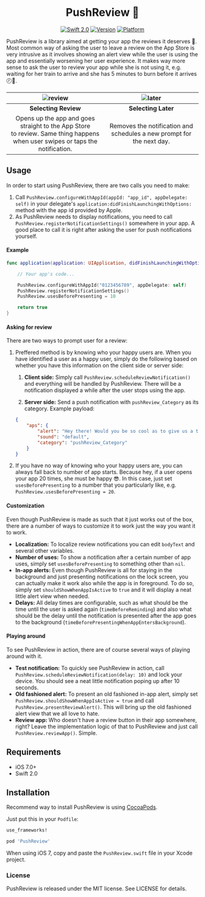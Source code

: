 <h1 align="center">PushReview 📲</h1>

<p align="center">
	<a href="https://developer.apple.com/swift"><img alt="Swift 2.0" src="https://img.shields.io/badge/Swift-2.0-orange.svg?style=flat"/></a>
	<a href="http://cocoapods.org/pods/PushReview"><img alt="Version" src="https://img.shields.io/cocoapods/v/PushReview.svg?style=flat"/></a>
	<a href="http://cocoapods.org/pods/PushReview"><img alt="Platform" src="https://img.shields.io/cocoapods/p/PushReview.svg?style=flat"/></a>
</p>

PushReview is a library aimed at getting your app the reviews it deserves 🙌. Most common way of asking the user to leave a review on the App Store is very intrusive as it involves showing an alert view while the user is using the app and essentially worsening her user experience. It makes way more sense to ask the user to review your app while she is not using it, e.g. waiting for her train to arrive and she has 5 minutes to burn before it arrives 🕗🚅.


![review](https://cloud.githubusercontent.com/assets/16098948/13726376/fcd46f02-e8c4-11e5-98d7-febebba2c749.gif) | ![later](https://cloud.githubusercontent.com/assets/16098948/13726375/fc91a10e-e8c4-11e5-85cf-159d532368b9.gif) 
:---:|:---:
**Selecting Review** | **Selecting Later** 
Opens up the app and goes straight to the App Store<br />to review. Same thing happens when user swipes or taps the notification. | Removes the notification and schedules a new prompt for the next day. 

## Usage

In order to start using PushReview, there are two calls you need to make:

1. Call `PushReview.configureWithAppId(appId: "app_id", appDelegate: self)` in your delegate's `application:didFinishLaunchingWithOptions:` method with the app id provided by Apple.
2. As PushReview needs to display notifications, you need to call `PushReview.registerNotificationSettings()` somewhere in your app. A good place to call it is right after asking the user for push notifications yourself.

#### Example

```swift
func application(application: UIApplication, didFinishLaunchingWithOptions launchOptions: [NSObject: AnyObject]?) -> Bool {

    // Your app's code...

    PushReview.configureWithAppId("0123456789", appDelegate: self)
    PushReview.registerNotificationSettings()
    PushReview.usesBeforePresenting = 10

    return true
}
```

#### Asking for review

There are two ways to prompt user for a review:

1. Preffered method is by knowing who your happy users are. When you have identified a user as a happy user, simply do the following based on whether you have this information on the client side or server side:

	1. **Client side:** Simply call `PushReview.scheduleReviewNotification()` and everything will be handled by PushReview. There will be a notification displayed a while after the user stops using the app.
	
	2. **Server side:** Send a push notification with `pushReview_Category` as its category. Example payload:
	
	```json
	{
		"aps": {
			"alert": "Hey there! Would you be so cool as to give us a thumbs up on the App Store? 👻",
			"sound": "default",
			"category": "pushReview_Category"
		}
	}
	```
	
2. If you have no way of knowing who your happy users are, you can always fall back to number of app starts. Because hey, if a user opens your app 20 times, she must be happy 😎. In this case, just set `usesBeforePresenting` to a number that you particularly like, e.g. `PushReview.usesBeforePresenting = 20`.

#### Customization

Even though PushReview is made as such that it just works out of the box, there are a number of ways to customize it to work just the way you want it to work.

- **Localization:** To localize review notifications you can edit `bodyText` and several other variables.
- **Number of uses:** To show a notification after a certain number of app uses, simply set `usesBeforePresenting` to something other than `nil`.
- **In-app alerts:** Even though PushReview is all for staying in the background and just presenting notifications on the lock screen, you can actually make it work also while the app is in foreground. To do so, simply set `shouldShowWhenAppIsActive` to `true` and it will display a neat little alert view when needed.
- **Delays:** All delay times are configurable, such as what should be the time until the user is asked again (`timeBeforeReminding`) and also what should be the delay until the notification is presented after the app goes to the background (`timeBeforePresentingWhenAppEntersBackground`).

#### Playing around

To see PushReview in action, there are of course several ways of playing around with it.

- **Test notification:** To quickly see PushReview in action, call `PushReview.scheduleReviewNotification(delay: 10)` and lock your device. You should see a neat little notification poping up after 10 seconds.
- **Old fashioned alert:** To present an old fashioned in-app alert, simply set `PushReview.shouldShowWhenAppIsActive = true` and call `PushReview.presentReviewAlert()`. This will bring up the old fashioned alert view that we all love to hate.
- **Review app:** Who doesn't have a review button in their app somewhere, right? Leave the implementation logic of that to PushReview and just call `PushReview.reviewApp()`. Simple.

## Requirements

- iOS 7.0+
- Swift 2.0

## Installation

Recommend way to install PushReview is using [CocoaPods](http://cocoapods.org).

Just put this in your `Podfile`:

```ruby
use_frameworks!

pod 'PushReview'
```

When using iOS 7, copy and paste the `PushReview.swift` file in your Xcode project.

### License
PushReview is released under the MIT license. See LICENSE for details.
